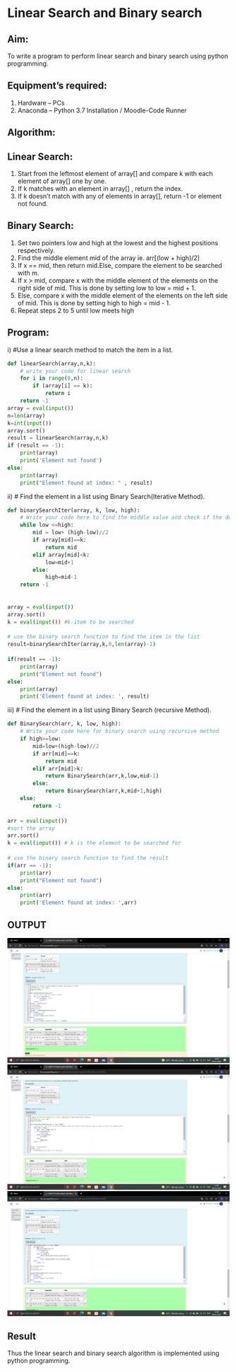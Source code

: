 # Linear Search and Binary search
## Aim:
To write a program to perform linear search and binary search using python programming.
## Equipment’s required:
1.	Hardware – PCs
2.	Anaconda – Python 3.7 Installation / Moodle-Code Runner
## Algorithm:
## Linear Search:
1.	Start from the leftmost element of array[] and compare k with each element of array[] one by one.
2.	If k matches with an element in array[] , return the index.
3.	If k doesn’t match with any of elements in array[], return -1 or element not found.
## Binary Search:
1.	Set two pointers low and high at the lowest and the highest positions respectively.
2.	Find the middle element mid of the array ie. arr[(low + high)/2]
3.	If x == mid, then return mid.Else, compare the element to be searched with m.
4.	If x > mid, compare x with the middle element of the elements on the right side of mid. This is done by setting low to low = mid + 1.
5.	Else, compare x with the middle element of the elements on the left side of mid. This is done by setting high to high = mid - 1.
6.	Repeat steps 2 to 5 until low meets high
## Program:
i)	#Use a linear search method to match the item in a list.
```python
def linearSearch(array,n,k):
    # write your code for linear search
    for i in range(0,n):
        if (array[i] == k):
            return i
    return -1
array = eval(input())
n=len(array)
k=int(input())
array.sort()
result = linearSearch(array,n,k)
if (result == -1):
    print(array)
    print('Element not found')
else:
    print(array)
    print("Element found at index: " , result)
```
ii)	# Find the element in a list using Binary Search(Iterative Method).
```python
def binarySearchIter(array, k, low, high):
    # Write your code here to find the middle value and check if the desired item is above or below the middle value
    while low <=high:
        mid = low+ (high-low)//2
        if array[mid]==k:
            return mid
        elif array[mid]<k:
            low=mid+1
        else:
            high=mid-1
    return -1


array = eval(input())
array.sort()
k = eval(input()) #k-item to be searched

# use the binary search function to find the item in the list
result=binarySearchIter(array,k,0,len(array)-1)

if(result == -1):
    print(array)
    print("Element not found")
else:
    print(array)
    print('Element found at index: ', result)
```
iii)	# Find the element in a list using Binary Search (recursive Method).
```python
def BinarySearch(arr, k, low, high):
    # Write your code here for binary search using recursive method
    if high>=low:
        mid=low+(high-low)//2
        if arr[mid]==k:
            return mid
        elif arr[mid]>k:
            return BinarySearch(arr,k,low,mid-1)
        else:
            return BinarySearch(arr,k,mid+1,high)
    else:
        return -1
    
arr = eval(input())
#sort the array
arr.sort()
k = eval(input()) # k is the element to be searched for

# use the binary search function to find the result
if(arr == -1):
    print(arr)
    print("Element not found")
else:
    print(arr)
    print('Element found at index: ',arr)
```
## OUTPUT
![output](./img1.png)
![output](./img2.png)
![output](./img3.png)
## Result
Thus the linear search and binary search algorithm is implemented using python programming.